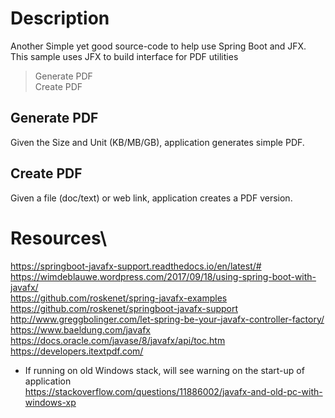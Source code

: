 
# Description
Another Simple yet good source-code to help use Spring Boot and JFX.
This sample uses JFX to build interface for PDF utilities
> Generate PDF   
> Create PDF

## Generate PDF
Given the Size and Unit (KB/MB/GB), application generates simple PDF.

## Create PDF
Given a file (doc/text) or web link, application creates a PDF version.

# Resources\
https://springboot-javafx-support.readthedocs.io/en/latest/#<br>
https://wimdeblauwe.wordpress.com/2017/09/18/using-spring-boot-with-javafx/<br>
https://github.com/roskenet/spring-javafx-examples<br>
https://github.com/roskenet/springboot-javafx-support<br>
http://www.greggbolinger.com/let-spring-be-your-javafx-controller-factory/<br>
https://www.baeldung.com/javafx<br>
https://docs.oracle.com/javase/8/javafx/api/toc.htm<br>
https://developers.itextpdf.com/

- If running on old Windows stack, will see warning on the start-up of application<br>
    https://stackoverflow.com/questions/11886002/javafx-and-old-pc-with-windows-xp
